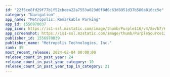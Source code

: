 ```yaml
---
id: "22f5ce8fd29f77b1f52cbeea22a7553a023d0f8d6c63d8951d37b580a816cc5e"
category: "Navigation"
app_name: "Metropolis: Remarkable Parking"
app_id: 1556970037
app_icon: https://is1-ssl.mzstatic.com/image/thumb/Purple116/v4/8e/b7/68/8eb7686e-dcb2-6071-0f76-40241a93d804/AppIcon-1x_U007emarketing-0-7-0-0-GLES2_U002c0-85-220.png/1024x1024bb.png
app_screenshot: https://is1-ssl.mzstatic.com/image/thumb/PurpleSource122/v4/58/e5/96/58e596ba-9d9c-f8e3-b803-63349b30e130/0b558bed-838e-4646-89a9-3734b1a3dc75_6.5_inch_-_01@1x.jpg/1242x2688bb.png
publisher_id: 1556970039
publisher_name: "Metropolis Technologies, Inc."
rank: 39
most_recent_release: 2024-02-04 00:00:00
release_count_in_past_year: 24
release_count_in_past_year_category: 10
release_count_in_past_year_top_in_category: 21
---
```

